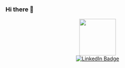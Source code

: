 ### Hi there 👋

<!--
**yahyalfc/yahyalfc** is a ✨ _special_ ✨ repository because its `README.md` (this file) appears on your GitHub profile.

Here are some ideas to get you started:

- 🔭 I’m currently working on  MERN stack
- 🌱 I’m currently learning ...
- 👯 I’m looking to collaborate on ...
- 🤔 I’m looking for help with ...
- 💬 Ask me about ...
- 📫 How to reach me: yahyarehmanlfc@gmail.com

-->

<div id="header" align="center">
  <img src="https://media.giphy.com/media/M9gbBd9nbDrOTu1Mqx/giphy.gif" width="100"/>
  <div id="badges">
 <a href="https://www.linkedin.com/ln/yahyarehman/"> <img src="https://img.shields.io/badge/LinkedIn-blue?style=for-the-badge&logo=linkedin&logoColor=white" alt="LinkedIn Badge"/> </a>
</div>
</div>
